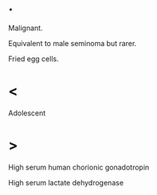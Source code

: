 # .

Malignant.

Equivalent to male seminoma but rarer.

Fried egg cells.

# <

Adolescent

# >

High serum human chorionic gonadotropin

High serum lactate dehydrogenase
